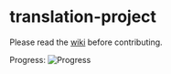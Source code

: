 translation-project
===================

Please read the [wiki](https://github.com/PlayFrameworkTR/translation-project/wiki) before contributing.

Progress: ![Progress](http://progressed.io/bar/7)
